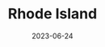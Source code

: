 ---
title: "Rhode Island"
cc-type: state
borders:
  - Atlantic Ocean
  - Connecticut
  - Massachusetts
  - New York
country:
  - United States
date: 2023-06-24
hashtag: rhode-island
location:
  - New England
tags:
  - state
  - United States
---